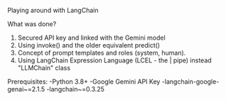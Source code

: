 Playing around with LangChain

What was done?
1. Secured API key and linked with the Gemini model
2. Using invoke() and the older equivalent predict() 
3. Concept of prompt templates and roles (system, human).
4. Using LangChain Expression Language (LCEL - the | pipe) instead "LLMChain" class

Prerequisites:
-Python 3.8+ 
-Google Gemini API Key
-langchain-google-genai~=2.1.5
-langchain~=0.3.25
